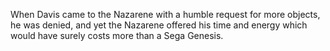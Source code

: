 When Davis came to the Nazarene with a humble request for more objects, he was denied, and yet the Nazarene offered his time and energy which would have surely costs more than a Sega Genesis.
